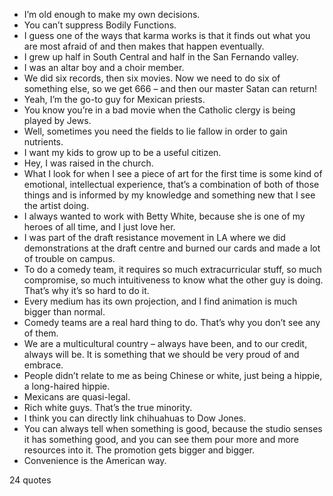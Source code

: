  - I’m old enough to make my own decisions.
 - You can’t suppress Bodily Functions.
 - I guess one of the ways that karma works is that it finds out what you are most afraid of and then makes that happen eventually.
 - I grew up half in South Central and half in the San Fernando valley.
 - I was an altar boy and a choir member.
 - We did six records, then six movies. Now we need to do six of something else, so we get 666 – and then our master Satan can return!
 - Yeah, I’m the go-to guy for Mexican priests.
 - You know you’re in a bad movie when the Catholic clergy is being played by Jews.
 - Well, sometimes you need the fields to lie fallow in order to gain nutrients.
 - I want my kids to grow up to be a useful citizen.
 - Hey, I was raised in the church.
 - What I look for when I see a piece of art for the first time is some kind of emotional, intellectual experience, that’s a combination of both of those things and is informed by my knowledge and something new that I see the artist doing.
 - I always wanted to work with Betty White, because she is one of my heroes of all time, and I just love her.
 - I was part of the draft resistance movement in LA where we did demonstrations at the draft centre and burned our cards and made a lot of trouble on campus.
 - To do a comedy team, it requires so much extracurricular stuff, so much compromise, so much intuitiveness to know what the other guy is doing. That’s why it’s so hard to do it.
 - Every medium has its own projection, and I find animation is much bigger than normal.
 - Comedy teams are a real hard thing to do. That’s why you don’t see any of them.
 - We are a multicultural country – always have been, and to our credit, always will be. It is something that we should be very proud of and embrace.
 - People didn’t relate to me as being Chinese or white, just being a hippie, a long-haired hippie.
 - Mexicans are quasi-legal.
 - Rich white guys. That’s the true minority.
 - I think you can directly link chihuahuas to Dow Jones.
 - You can always tell when something is good, because the studio senses it has something good, and you can see them pour more and more resources into it. The promotion gets bigger and bigger.
 - Convenience is the American way.

24 quotes